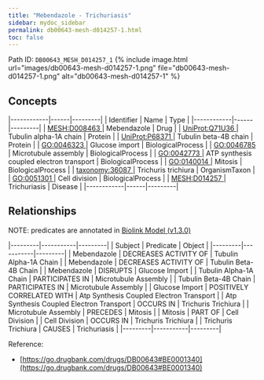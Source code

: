 ```yaml
---
title: "Mebendazole - Trichuriasis"
sidebar: mydoc_sidebar
permalink: db00643-mesh-d014257-1.html
toc: false 
---
```



Path ID: `DB00643_MESH_D014257_1`
{% include image.html url="images/db00643-mesh-d014257-1.png" file="db00643-mesh-d014257-1.png" alt="db00643-mesh-d014257-1" %}

## Concepts

|------------|------|---------|
| Identifier | Name | Type    |
|------------|------|---------|
| <a href="https://identifiers.org/MESH:D008463">MESH:D008463 </a> | Mebendazole | Drug |
| <a href="https://identifiers.org/UniProt:Q71U36">UniProt:Q71U36 </a> | Tubulin alpha-1A chain | Protein |
| <a href="https://identifiers.org/UniProt:P68371">UniProt:P68371 </a> | Tubulin beta-4B chain | Protein |
| <a href="https://identifiers.org/GO:0046323">GO:0046323 </a> | Glucose import | BiologicalProcess |
| <a href="https://identifiers.org/GO:0046785">GO:0046785 </a> | Microtubule assembly | BiologicalProcess |
| <a href="https://identifiers.org/GO:0042773">GO:0042773 </a> | ATP synthesis coupled electron transport | BiologicalProcess |
| <a href="https://identifiers.org/GO:0140014">GO:0140014 </a> | Mitosis | BiologicalProcess |
| <a href="https://identifiers.org/taxonomy:36087">taxonomy:36087 </a> | Trichuris trichiura | OrganismTaxon |
| <a href="https://identifiers.org/GO:0051301">GO:0051301 </a> | Cell division | BiologicalProcess |
| <a href="https://identifiers.org/MESH:D014257">MESH:D014257 </a> | Trichuriasis | Disease |
|------------|------|---------|

## Relationships


NOTE: predicates are annotated in <a href="https://github.com/biolink/biolink-model/releases/tag/v1.3.0">Biolink Model (v1.3.0)</a>

|---------|-----------|---------|
| Subject | Predicate | Object  |
|---------|-----------|---------|
| Mebendazole | DECREASES ACTIVITY OF | Tubulin Alpha-1A Chain |
| Mebendazole | DECREASES ACTIVITY OF | Tubulin Beta-4B Chain |
| Mebendazole | DISRUPTS | Glucose Import |
| Tubulin Alpha-1A Chain | PARTICIPATES IN | Microtubule Assembly |
| Tubulin Beta-4B Chain | PARTICIPATES IN | Microtubule Assembly |
| Glucose Import | POSITIVELY CORRELATED WITH | Atp Synthesis Coupled Electron Transport |
| Atp Synthesis Coupled Electron Transport | OCCURS IN | Trichuris Trichiura |
| Microtubule Assembly | PRECEDES | Mitosis |
| Mitosis | PART OF | Cell Division |
| Cell Division | OCCURS IN | Trichuris Trichiura |
| Trichuris Trichiura | CAUSES | Trichuriasis |
|---------|-----------|---------|

Reference: 
  - [https://go.drugbank.com/drugs/DB00643#BE0001340](https://go.drugbank.com/drugs/DB00643#BE0001340)
